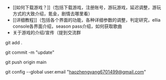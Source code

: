 - [[如何下载游戏？]]（包括下载游戏，注册账号，游玩游戏，延迟调整，游玩方式的大致介绍，氪金，剧情去哪里看）
- [[详细教程]]（包括各个界面的功能，各种详细参数的调整，判定研究，ellia console各界面介绍，season pass介绍，如何获取歌曲
- 关于游戏的介绍/宣传（提到交流群


git add .

git commit -m "update"

git push origin main



git config --global user.email "haozhengyang6701499@gmail.com"

